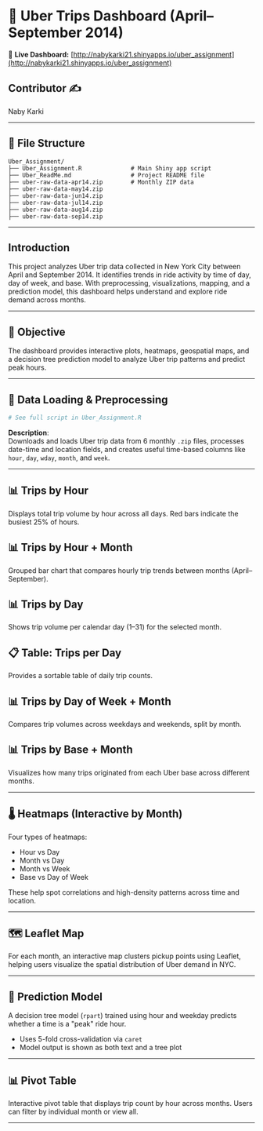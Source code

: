 
# 🚕 Uber Trips Dashboard (April–September 2014)

🔗 **Live Dashboard:** [http://nabykarki21.shinyapps.io/uber_assignment](http://nabykarki21.shinyapps.io/uber_assignment)

## Contributor ✍️  
Naby Karki

---

## 📁 File Structure

```
Uber_Assignment/
├── Uber_Assignment.R              # Main Shiny app script
├── Uber_ReadMe.md                 # Project README file
├── uber-raw-data-apr14.zip        # Monthly ZIP data
├── uber-raw-data-may14.zip
├── uber-raw-data-jun14.zip
├── uber-raw-data-jul14.zip
├── uber-raw-data-aug14.zip
├── uber-raw-data-sep14.zip
```

---

## Introduction  
This project analyzes Uber trip data collected in New York City between April and September 2014. It identifies trends in ride activity by time of day, day of week, and base. With preprocessing, visualizations, mapping, and a prediction model, this dashboard helps understand and explore ride demand across months.

---

## 📌 Objective

The dashboard provides interactive plots, heatmaps, geospatial maps, and a decision tree prediction model to analyze Uber trip patterns and predict peak hours.

---

## 📁 Data Loading & Preprocessing

```r
# See full script in Uber_Assignment.R
```

**Description**:  
Downloads and loads Uber trip data from 6 monthly `.zip` files, processes date-time and location fields, and creates useful time-based columns like `hour`, `day`, `wday`, `month`, and `week`.

---

## 📊 Trips by Hour  
Displays total trip volume by hour across all days. Red bars indicate the busiest 25% of hours.

## 📊 Trips by Hour + Month  
Grouped bar chart that compares hourly trip trends between months (April–September).

## 📊 Trips by Day  
Shows trip volume per calendar day (1–31) for the selected month.

## 📋 Table: Trips per Day  
Provides a sortable table of daily trip counts.

## 📊 Trips by Day of Week + Month  
Compares trip volumes across weekdays and weekends, split by month.

## 📊 Trips by Base + Month  
Visualizes how many trips originated from each Uber base across different months.

---

## 🌡️ Heatmaps (Interactive by Month)

Four types of heatmaps:
- Hour vs Day
- Month vs Day
- Month vs Week
- Base vs Day of Week

These help spot correlations and high-density patterns across time and location.

---

## 🗺️ Leaflet Map

For each month, an interactive map clusters pickup points using Leaflet, helping users visualize the spatial distribution of Uber demand in NYC.

---

## 🤖 Prediction Model

A decision tree model (`rpart`) trained using hour and weekday predicts whether a time is a "peak" ride hour.

- Uses 5-fold cross-validation via `caret`
- Model output is shown as both text and a tree plot

---

## 📊 Pivot Table

Interactive pivot table that displays trip count by hour across months. Users can filter by individual month or view all.

---  
